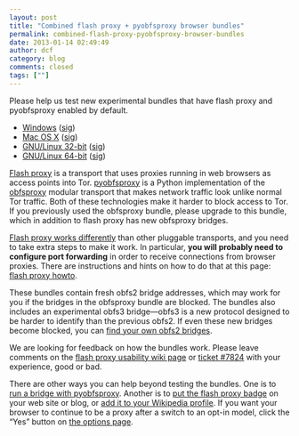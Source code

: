 ```yaml
---
layout: post
title: "Combined flash proxy + pyobfsproxy browser bundles"
permalink: combined-flash-proxy-pyobfsproxy-browser-bundles
date: 2013-01-14 02:49:49
author: dcf
category: blog
comments: closed
tags: [""]
---
```


Please help us test new experimental bundles that have flash proxy and pyobfsproxy enabled by default.

-   [Windows](https://people.torproject.org/~dcf/flashproxy/tor-flashproxy-pyobfsproxy-browser-2.4.7-alpha-1_en-US.exe) ([sig](https://people.torproject.org/~dcf/flashproxy/tor-flashproxy-pyobfsproxy-browser-2.4.7-alpha-1_en-US.exe.asc))
-   [Mac OS X](https://people.torproject.org/~dcf/flashproxy/TorBrowser-FlashProxy-PyObfsproxy-2.4.7-alpha-1-osx-i386-en-US.zip) ([sig](https://people.torproject.org/~dcf/flashproxy/TorBrowser-FlashProxy-PyObfsproxy-2.4.7-alpha-1-osx-i386-en-US.zip.asc))
-   [GNU/Linux 32-bit](https://people.torproject.org/~dcf/flashproxy/tor-flashproxy-pyobfsproxy-browser-gnu-linux-i686-2.4.7-alpha-1-dev-en-US.tar.gz) ([sig](https://people.torproject.org/~dcf/flashproxy/tor-flashproxy-pyobfsproxy-browser-gnu-linux-i686-2.4.7-alpha-1-dev-en-US.tar.gz.asc))
-   [GNU/Linux 64-bit](https://people.torproject.org/~dcf/flashproxy/tor-flashproxy-pyobfsproxy-browser-gnu-linux-x86_64-2.4.7-alpha-1-dev-en-US.tar.gz) ([sig](https://people.torproject.org/~dcf/flashproxy/tor-flashproxy-pyobfsproxy-browser-gnu-linux-x86_64-2.4.7-alpha-1-dev-en-US.tar.gz.asc))

[Flash proxy](http://crypto.stanford.edu/flashproxy/) is a transport that uses proxies running in web browsers as access points into Tor. [pyobfsproxy](https://gitweb.torproject.org/user/asn/pyobfsproxy.git) is a Python implementation of the [obfsproxy](https://www.torproject.org/projects/obfsproxy) modular transport that makes network traffic look unlike normal Tor traffic. Both of these technologies make it harder to block access to Tor. If you previously used the obfsproxy bundle, please upgrade to this bundle, which in addition to flash proxy has new obfsproxy bridges.

[Flash proxy works differently](https://trac.torproject.org/projects/tor/wiki/FlashProxyHowto) than other pluggable transports, and you need to take extra steps to make it work. In particular, **you will probably need to configure port forwarding** in order to receive connections from browser proxies. There are instructions and hints on how to do that at this page: [flash proxy howto](https://trac.torproject.org/projects/tor/wiki/FlashProxyHowto).

These bundles contain fresh obfs2 bridge addresses, which may work for you if the bridges in the obfsproxy bundle are blocked. The bundles also includes an experimental obfs3 bridge—obfs3 is a new protocol designed to be harder to identify than the previous obfs2. If even these new bridges become blocked, you can [find your own obfs2 bridges](https://bridges.torproject.org/?transport=obfs2).

We are looking for feedback on how the bundles work. Please leave comments on the [flash proxy usability wiki page](https://trac.torproject.org/projects/tor/wiki/FlashProxyUsability) or [ticket \#7824](https://trac.torproject.org/projects/tor/ticket/7824) with your experience, good or bad.

There are other ways you can help beyond testing the bundles. One is to [run a bridge with pyobfsproxy](https://gitweb.torproject.org/user/asn/pyobfsproxy.git/blob/HEAD:/doc/HOWTO.txt). Another is to [put the flash proxy badge](http://crypto.stanford.edu/flashproxy/#badge-howto) on your web site or blog, or [add it to your Wikipedia profile](https://gitweb.torproject.org/flashproxy.git/blob/HEAD:/modules/mediawiki/custom.js). If you want your browser to continue to be a proxy after a switch to an opt-in model, click the “Yes” button on [the options page](http://crypto.stanford.edu/flashproxy/options.html).
